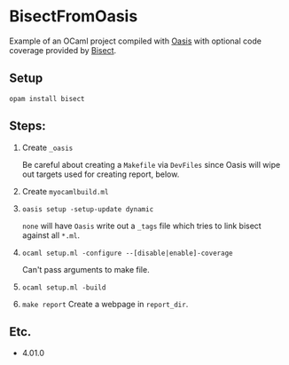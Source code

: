 # BisectFromOasis
Example of an OCaml project compiled with [Oasis](http://oasis.forge.ocamlcore.org/MANUAL.html) with optional code coverage provided by [Bisect](http://bisect.x9c.fr/index.html).

## Setup
`opam install bisect`

## Steps:

  1. Create `_oasis`

     Be careful about creating a `Makefile` via `DevFiles` since Oasis will wipe out targets used for creating report, below.
  2. Create `myocamlbuild.ml`
  3. `oasis setup -setup-update dynamic`
     
     `none` will have `Oasis` write out a `_tags` file which tries to link bisect against all `*.ml`.
  4. `ocaml setup.ml -configure --[disable|enable]-coverage`

     Can't pass arguments to make file.
  5. `ocaml setup.ml -build`
  6. `make report`
     Create a webpage in `report_dir`.

## Etc.
  - 4.01.0

